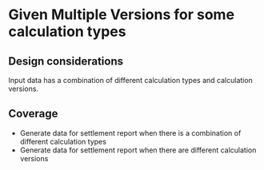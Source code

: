 # Given Multiple Versions for some calculation types

## Design considerations

Input data has a combination of different calculation types and calculation versions. 

## Coverage

- Generate data for settlement report when there is a combination of different calculation types
- Generate data for settlement report when there are different calculation versions
